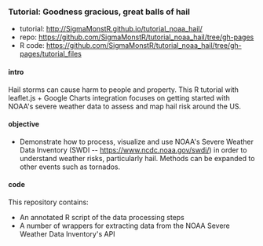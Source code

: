 
### Tutorial: Goodness gracious, great balls of **hail**

- tutorial: http://SigmaMonstR.github.io/tutorial_noaa_hail/
- repo: https://github.com/SigmaMonstR/tutorial_noaa_hail/tree/gh-pages
- R code: https://github.com/SigmaMonstR/tutorial_noaa_hail/tree/gh-pages/tutorial_files

#### intro
Hail storms can cause harm to people and property. This R tutorial with  leaflet.js + Google Charts integration focuses on getting started with NOAA's severe weather data to assess and map hail risk around the US.

#### objective
- Demonstrate how to process, visualize and use NOAA's Severe Weather Data Inventory (SWDI -- https://www.ncdc.noaa.gov/swdi/) in order to understand weather risks, particularly hail. Methods can be expanded to other events such as tornados.

#### code
This repository contains:
- An annotated R script of the data processing steps
- A number of wrappers for extracting data from the NOAA Severe Weather Data Inventory's API

